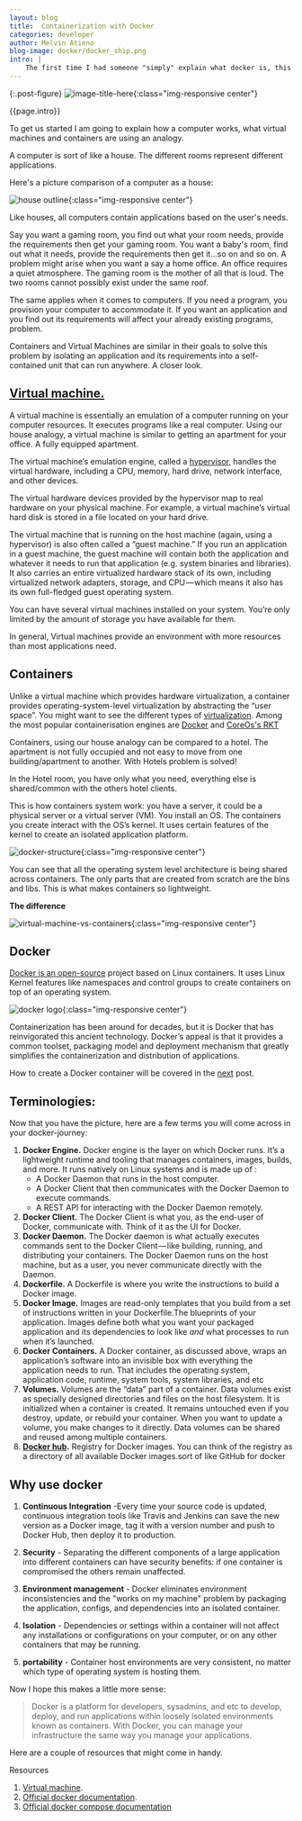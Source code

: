 ```yaml
---
layout: blog
title:  Containerization with Docker
categories: developer
author: Melvin Atieno
blog-image: docker/docker_ship.png
intro: |
    The first time I had someone "simply" explain what docker is, this is what they said, "Docker is a platform for developers and sysadmins to develop, deploy, and run applications with containers".If you are a beginner programmer or techie you probably need to understand the fundamental concepts around containers and how they compare to virtual machines before you can fully dive into dockerization. This is a beginner-friendly guide that I hope will serve that purpose.
---
```


{:.post-figure}
![image-title-here](/assets/images/blog/{{page.blog-image}}){:class="img-responsive center"}

{{page.intro}}

To get us started I am going to explain how a computer works, what virtual machines and containers are using an analogy.

A computer is sort of like a house. The different rooms represent different applications.

Here's a picture comparison of a computer as a house:

![house outline](/assets/images/blog/docker/housevscomp.jpg){:class="img-responsive center"}

Like houses, all computers contain applications based on the user's needs.

Say you want a gaming room, you find out what your room needs, provide the requirements then get your gaming room. You want a baby's room, find out what it needs, provide the requirements then get it...so on and so on.
A  problem might arise when you want a say a home office. An office requires a quiet atmosphere. The gaming room is the mother of all that is loud. The two rooms cannot possibly exist under the same roof.

The same applies when it comes to computers. If you need a program, you provision your computer to accommodate it. If you want an application and you find out its requirements will affect your already existing programs, problem.

Containers and Virtual Machines are similar in their goals to solve this problem by isolating an application and its requirements into a self-contained unit that can run anywhere.
A closer look.

## [Virtual machine.](https://azure.microsoft.com/en-us/overview/what-is-a-virtual-machine/)
A virtual machine is essentially an emulation of a computer running on your computer resources. It executes programs like a real computer.
Using our house analogy, a virtual machine is similar to getting an apartment for your office. A fully equipped apartment.

The virtual machine’s emulation engine, called a [hypervisor](https://www.networkworld.com/article/3243262/virtualization/what-is-a-hypervisor.html), handles the virtual hardware, including a CPU, memory, hard drive, network interface, and other devices. 

The virtual hardware devices provided by the hypervisor map to real hardware on your physical machine. For example, a virtual machine’s virtual hard disk is stored in a file located on your hard drive.

The virtual machine that is running on the host machine (again, using a hypervisor) is also often called a “guest machine.” If you run an application in a guest machine, the guest machine will contain both the application and whatever it needs to run that application (e.g. system binaries and libraries). It also carries an entire virtualized hardware stack of its own, including virtualized network adapters, storage, and CPU — which means it also has its own full-fledged guest operating system. 

You can have several virtual machines installed on your system. You’re only limited by the amount of storage you have available for them.

In general, Virtual machines provide an environment with more resources than most applications need.

## Containers

Unlike a virtual machine which provides hardware virtualization, a container provides operating-system-level virtualization by abstracting the “user space”. You might want to see the different types of [virtualization](https://www.redswitches.com/blog/different-types-virtualization-cloud-computing-explained/). Among the most popular containerisation engines are [Docker](https://docs.docker.com) and [CoreOs's RKT](https://coreos.com/rkt/)

Containers, using our house analogy can be compared to a hotel. The apartment is not fully occupied and not easy to move from one building/apartment to another. With Hotels problem is solved!

In the Hotel room, you have only what you need, everything else is shared/common with the others hotel clients.

This is how containers system work:
 you have a server, it could be a physical server or a virtual server (VM). You install an OS. The containers you create interact with the OS’s kernel. It uses certain features of the kernel to create an isolated application platform.

![docker-structure](/assets/images/blog/docker/docker-structure.png){:class="img-responsive center"}

You can see that all the operating system level architecture is being shared across containers. The only parts that are created from scratch are the bins and libs. This is what makes containers so lightweight.

**The difference**

![virtual-machine-vs-containers](/assets/images/blog/docker/Container-vs-VMs.jpg){:class="img-responsive center"}

## Docker

[Docker is an open-source](https://docs.docker.com/get-started/) project based on Linux containers. It uses Linux Kernel features like namespaces and control groups to create containers on top of an operating system.

![docker logo](/assets/images/blog/docker/dockerlogo.png){:class="img-responsive center"}

Containerization has been around for decades, but it is Docker that has reinvigorated this ancient technology. Docker’s appeal is that it provides a common toolset, packaging model and deployment mechanism that greatly simplifies the containerization and distribution of applications. 

How to create a Docker container will be covered in the [next](/blog/2018/11/08/developing-with-docker.html) post.

## Terminologies:

Now that you have the picture, here are a few terms you will come across in your docker-journey:

1. **Docker Engine.**
    Docker engine is the layer on which Docker runs. It’s a lightweight runtime and tooling that manages containers, images, builds, and more. It runs natively on Linux systems and is made up of :
    - A Docker Daemon that runs in the host computer.
    - A Docker Client that then communicates with the Docker Daemon to execute commands.
    - A REST API for interacting with the Docker Daemon remotely.
2. **Docker Client.**
    The Docker Client is what you, as the end-user of Docker, communicate with. Think of it as the UI for Docker.
3. **Docker Daemon.**
    The Docker daemon is what actually executes commands sent to the Docker Client — like building, running, and distributing your containers. The Docker Daemon runs on the host machine, but as a user, you never communicate directly with the Daemon. 
4. **Dockerfile.**
    A Dockerfile is where you write the instructions to build a Docker image.
5. **Docker Image.**
    Images are read-only templates that you build from a set of instructions written in your Dockerfile.The blueprints of your application. Images define both what you want your packaged application and its dependencies to look like *and* what processes to run when it’s launched.
6. **Docker Containers.** 
    A Docker container, as discussed above, wraps an application’s software into an invisible box with everything the application needs to run. That includes the operating system, application code, runtime, system tools, system libraries, and etc
7. **Volumes.**
    Volumes are the “data” part of a container. Data volumes exist as specially designed directories and files on the host filesystem. It is initialized when a container is created. It remains untouched even if you destroy, update, or rebuild your container. When you want to update a volume, you make changes to it directly. Data volumes can be shared and reused among multiple containers.
8. **[Docker hub](https://hub.docker.com).**
    Registry for Docker images. You can think of the registry as a directory of all available Docker images.sort of like GitHub for docker

## Why use docker

1. **Continuous Integration** -Every time your source code is updated, continuous integration tools like Travis and Jenkins can save the new version as a Docker image, tag it with a version number and push to Docker Hub, then deploy it to production.

2. **Security** - Separating the different components of a large application into different containers can have security benefits: if one container is compromised the others remain unaffected.

3. **Environment management** -  Docker eliminates environment inconsistencies and the "works on my machine" problem by packaging the application, configs, and dependencies into an isolated container.

4. **Isolation** - Dependencies or settings within a container will not affect any installations or configurations on your computer, or on any other containers that may be running.

5. **portability** - Container host environments are very consistent, no matter which type of operating system is hosting them.

Now I hope this makes a little more sense:
> Docker is a platform for developers, sysadmins, and etc to develop, deploy, and run applications within loosely isolated environments known as containers.
With Docker, you can manage your infrastructure the same way you manage your applications.

Here are a couple of resources that might come in handy.

Resources

1. [Virtual machine](https://en.wikipedia.org/wiki/Virtual_machine).
2. [Official docker documentation](https://docs.docker.com/get-started/#docker-concepts).
3. [Official docker compose documentation](https://docs.docker.com/compose/)
